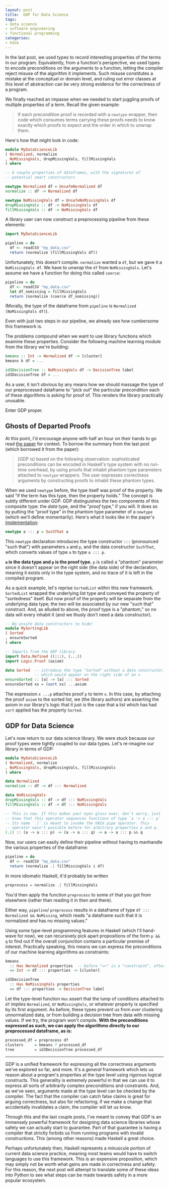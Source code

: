 ```yaml
---
layout: post
title:  GDP for Data Science
tags:
- data science
- software engineering
- functional programming
categories:
- hdsk
---
```


In the last post, we used types to record interesting properties of
the terms in our program. Equivalently, from a function's
perspective, we used types to encode preconditions on the arguments
to a function, letting the compiler reject misuse of the algorithm it
implements. Such misuse constitutes a mistake at the conceptual or
domain level, and ruling out error classes at this level of
abstraction can be very strong evidence for the correctness of a
program.

We finally reached an impasse when we needed to start juggling proofs
of multiple properties of a term. Recall the given example:

> If each precondition proof is recorded with a `newtype`
> wrapper, then code which consumes terms carrying these proofs needs
> to know exactly which proofs to expect and the order in which to
> unwrap them.

Here's how that might look in code:

```haskell
module MyDataScienceLib
( Normalized, normalize
, NoMissingVals, dropMissingVals, fillMissingVals
) where

-- A couple properties of dataframes, with the signatures of
-- potential smart constructors

newtype Normalized df = UnsafeNormalized df
normalize :: df -> Normalized df

newtype NoMissingVals df = UnsafeNoMissingVals df
dropMissingVals :: df -> NoMissingVals df
fillMissingVals :: df -> NoMissingVals df
```

A library user can now construct a preprocessing pipeline from these
elements:

```haskell
import MyDataScienceLib

pipeline = do
  df <- readCSV "my_data.csv"
  return (normalize (fillMissingVals df))
```

Unfortunately, this doesn't compile. `normalize` wanted a `df`, but
we gave it a `NoMissingVals df`. We have to _unwrap_ the `df` from
`NoMissingVals`. Let's assume we have a function for doing this
called `coerce`:

```haskell
pipeline = do
  df <- readCSV "my_data.csv"
  let df_nomissing = fillMissingVals
  return (normalize (coerce df_nomissing))
```

(Morally, the type of the dataframe from `pipeline` is `Normalized
(NoMissingVals df)`).

Even with just two steps in our pipeline, we already see how
cumbersome this framework is.

The problems compound when we want to use library functions which
examine these properties. Consider the following machine learning
module from the library we're building:

```haskell
kmeans :: Int -> Normalized df -> [cluster]
kmeans k df = ...

id3DecisionTree :: NoMissingVals df -> DecisionTree label
id3DecisionTree df = ...
```

As a user, it isn't obvious by any means how we should massage the
type of our preprocessed dataframe to "pick out" the particular
precondition each of these algorithms is asking for proof of. This
renders the library practically unusable.

Enter GDP proper.

## Ghosts of Departed Proofs

At this point, I'd encourage anyone with half an hour on their hands
to go read [the paper][gdp] for context. To borrow the summary from
the last post (which borrowed it from the paper):

> [GDP is] based on the following observation: sophisticated
> preconditions can be encoded in Haskell's type system with no
> run-time overhead, by using proofs that inhabit phantom type
> parameters attached to `newtype` wrappers. The user expresses
> correctness arguments by constructing proofs to inhabit these
> phantom types.

[gdp]: https://kataskeue.com/gdp.pdf

When we used `newtype` before, the type itself was proof of the
property. We said "if the term has this type, then the property
holds." The concept is subtly different under GDP. GDP distinguishes
the two components of this composite type: the _data_ type, and the
"_proof_ type," if you will. It does so by putting the "proof type"
in the phantom type parameter of a `newtype` (which we'll define
momentarily). Here's what it looks like in the paper's
[implementation][gdp-hackage]:

[gdp-hackage]: https://hackage.haskell.org/package/gdp-0.0.3.0

```haskell
newtype a ::: p = SuchThat a
```

This `newtype` declaration introduces the type constructor `:::`
(pronounced "such that") with parameters `a` and `p`, and the data
constructor `SuchThat`, which converts values of type `a` to type `a
::: p`.

**`a` is the data type and `p` is the proof type.** `p` is called a
"phantom" parameter since it doesn't appear on the right side (the
data side) of the declaration, meaning it exists only in the type
system, and no trace of it is left in the compiled program.

As a quick example, let's reprise `SortedList` within this new
framework. `SortedList` wrapped the underlying list type and conveyed
the property of "sortedness" itself. But now proof of the property
will be separate from the underlying data type; the two will be
associated by our new "such that" construct. And, as alluded to
above, the proof type is a "phantom," so no data will every inhabit
it (and we thusly don't need a data constructor).

```haskell
-- No unsafe data constructors to hide!
module MySortingLib
( Sorted
, ensureSorted
) where

-- Imports from the GDP library
import Data.Refined ((:::), (...))
import Logic.Proof (axiom)

data Sorted  -- introduce the type "Sorted" without a data constructor,
             -- which would appear on the right side of an =
ensureSorted :: [a] -> [a] ::: Sorted
ensureSorted xs = (sort xs) ...axiom
```

The expression `x ...p` attaches proof `p` to term `x`. In this case,
by attaching the proof `axiom` to the sorted list, we (the library
authors) are asserting the axiom in our library's logic that it just
_is_ the case that a list which has had `sort` applied has the
property `Sorted`.

## GDP for Data Science

Let's now return to our data science library. We were stuck because
our proof types were tightly coupled to our data types. Let's
re-imagine our library in terms of GDP:

```haskell
module MyDataScienceLib
( Normalized, normalize
, NoMissingVals, dropMissingVals, fillMissingVals
) where

data Normalized
normalize :: df -> df ::: Normalized

data NoMissingVals
dropMissingVals :: df -> df ::: NoMissingVals
fillMissingVals :: df -> df ::: NoMissingVals

-- This is new. If this makes your eyes gloss over, don't worry, just
-- know that this operator sequences functions of type `a -> a ::: p`
-- Its name `.|` is meant to invoke the UNIX pipe operator. This
-- operator wasn't possible before for arbitrary properties p and q.
(.|) :: (a -> a ::: p) -> (a -> a ::: q) -> a -> a ::: p && q
```

Now, our users can easily define their pipeline without having to
manhandle the various properties of the dataframe:

```haskell
pipeline = do
  df <- readCSV "my_data.csv"
  return (normalize .| fillMissingVals $ df)
```

In more idiomatic Haskell, it'd probably be written

```haskell
preprocess = normalize .| fillMissingVals
```

You'd then apply the function `preprocess` to some `df` that you got
from elsewhere (rather than reading it in then and there).

Either way, `pipeline`/ `preprocess` results in a dataframe of type
`df ::: Normalized && NoMissing`, which reads "a dataframe such that
it is normalized _and_ has no missing values."

Using some type-level programming features in Haskell (which I'll
hand-wave for now), we can recursively pick apart propositions of the
form `p && q` to find out if the overall conjunction contains a
particular premise of interest. Practically speaking, this means we
can express the preconditions of our machine learning algorithms as
constraints:

```haskell
kmeans
  :: Has Normalized properties  -- before "=>" is a "constraint", after is a familiar type
  => Int -> df ::: properties -> [cluster]

id3DecisionTree
  :: Has NoMissingVals properties
  => df ::: properties -> DecisionTree label
```

Let the type-level function `Has` assert that the lump of conditions
attached to `df` implies `Normalized`, or `NoMissingVals`, or
whatever property is specified by its first argument. As before,
these types prevent us from _ever_ clustering unnormalized data, or
from building a decision tree from data with missing values.  If we
try, the program won't compile. **With the preconditions expressed as
such, we can apply the algorithms directly to our preprocessed
dataframe, as is:**

```haskell
processed_df = preprocess df
clusters     = kmeans 7 processed_df
tree         = id3DecisionTree processed_df
```

---

GDP is a unified framework for expressing all the correctness
arguments we've explored so far, and more. It's a _general_ framework
which lets us reason about a program's properties at the type level
using rigorous logical constructs. This generality is extremely
powerful in that we can use it to express all sorts of arbitrarily
complex preconditions and constraints. And, as we've seen, arguments
made at the type level can be checked by the compiler. The fact that
the compiler can catch false claims is great for arguing correctness,
but also for refactoring; if we make a change that accidentally
invalidates a claim, the compiler will let us know.

Through this and the last couple posts, I've meant to convey that GDP
is an immensely powerful framework for designing data science
libraries whose safety we can actually start to guarantee. Part of
that guarantee is having a compiler that strictly forbids us from
running programs with invalid constructions. This (among other
reasons) made Haskell a great choice.

Perhaps unfortunately then, Haskell represents a minuscule portion of
current data science practice, meaning most teams would have to
switch languages to use this framework. This is an expensive
proposition, which may simply not be worth what gains are made in
correctness and safety. For this reason, the next post will attempt
to translate some of these ideas into Python to see what steps can be
made towards safety in a more popular ecosystem.
